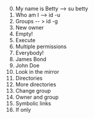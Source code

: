 0. My name is Betty --> su betty
1. Who am I --> id -u 
2. Groups -- > id -g
3. New owner
4. Empty!
5. Execute 
6. Multiple permissions
7. Everybody! 
8. James Bond 
9. John Doe
10. Look in the mirror 
11. Directories 
12. More directories
13. Change group
14. Owner and group
15. Symbolic links
16. If only 

